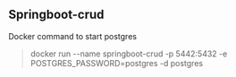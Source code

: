 ## Springboot-crud


Docker command to start postgres

> docker run --name springboot-crud -p 5442:5432 -e POSTGRES_PASSWORD=postgres -d postgres